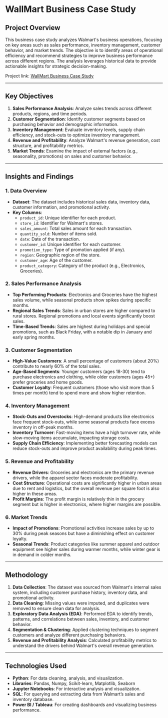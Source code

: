 # WallMart Business Case Study

## Project Overview
This business case study analyzes Walmart's business operations, focusing on key areas such as sales performance, inventory management, customer behavior, and market trends. The objective is to identify areas of operational efficiency and recommend strategies to improve business performance across different regions. The analysis leverages historical data to provide actionable insights for strategic decision-making.

Project link: [WallMart Business Case Study](https://colab.research.google.com/drive/18mMNGDXet5W7qVBSPwE_Cw_b7eqEUyKP?usp=sharing)

---

## Key Objectives
1. **Sales Performance Analysis**: Analyze sales trends across different products, regions, and time periods.
2. **Customer Segmentation**: Identify customer segments based on purchasing behavior and demographic information.
3. **Inventory Management**: Evaluate inventory levels, supply chain efficiency, and stock-outs to optimize inventory management.
4. **Revenue and Profitability**: Analyze Walmart's revenue generation, cost structure, and profitability metrics.
5. **Market Trends**: Examine the impact of external factors (e.g., seasonality, promotions) on sales and customer behavior.

---

## Insights and Findings

### 1. Data Overview
- **Dataset**: The dataset includes historical sales data, inventory data, customer information, and promotional activity.
- **Key Columns**:
  - `product_id`: Unique identifier for each product.
  - `store_id`: Identifier for Walmart's stores.
  - `sales_amount`: Total sales amount for each transaction.
  - `quantity_sold`: Number of items sold.
  - `date`: Date of the transaction.
  - `customer_id`: Unique identifier for each customer.
  - `promotion_type`: Type of promotion applied (if any).
  - `region`: Geographic region of the store.
  - `customer_age`: Age of the customer.
  - `product_category`: Category of the product (e.g., Electronics, Groceries).

### 2. Sales Performance Analysis
- **Top Performing Products**: Electronics and Groceries have the highest sales volume, while seasonal products show spikes during specific months.
- **Regional Sales Trends**: Sales in urban stores are higher compared to rural stores. Regional promotions and local events significantly boost sales.
- **Time-Based Trends**: Sales are highest during holidays and special promotions, such as Black Friday, with a notable dip in January and early spring months.

### 3. Customer Segmentation
- **High-Value Customers**: A small percentage of customers (about 20%) contribute to nearly 60% of the total sales.
- **Age-Based Segments**: Younger customers (ages 18-30) tend to purchase electronics and clothing, while older customers (ages 45+) prefer groceries and home goods.
- **Customer Loyalty**: Frequent customers (those who visit more than 5 times per month) tend to spend more and show higher retention.

### 4. Inventory Management
- **Stock-Outs and Overstocks**: High-demand products like electronics face frequent stock-outs, while some seasonal products face excess inventory in off-peak months.
- **Inventory Turnover**: Fast-moving items have a high turnover rate, while slow-moving items accumulate, impacting storage costs.
- **Supply Chain Efficiency**: Implementing better forecasting models can reduce stock-outs and improve product availability during peak times.

### 5. Revenue and Profitability
- **Revenue Drivers**: Groceries and electronics are the primary revenue drivers, while the apparel sector faces moderate profitability.
- **Cost Structure**: Operational costs are significantly higher in urban areas due to rent and logistics, but the overall revenue per square foot is also higher in these areas.
- **Profit Margins**: The profit margin is relatively thin in the grocery segment but is higher in electronics, where higher margins are possible.

### 6. Market Trends
- **Impact of Promotions**: Promotional activities increase sales by up to 30% during peak seasons but have a diminishing effect on customer loyalty.
- **Seasonal Trends**: Product categories like summer apparel and outdoor equipment see higher sales during warmer months, while winter gear is in demand in colder months.

---

## Methodology
1. **Data Collection**: The dataset was sourced from Walmart's internal sales system, including customer purchase history, inventory data, and promotional activity.
2. **Data Cleaning**: Missing values were imputed, and duplicates were removed to ensure clean data for analysis.
3. **Exploratory Data Analysis (EDA)**: Performed EDA to identify trends, patterns, and correlations between sales, inventory, and customer behavior.
4. **Segmentation & Clustering**: Applied clustering techniques to segment customers and analyze different purchasing behaviors.
5. **Revenue and Profitability Analysis**: Calculated profitability metrics to understand the drivers behind Walmart's overall revenue generation.

---

## Technologies Used
- **Python**: For data cleaning, analysis, and visualization.
- **Libraries**: Pandas, Numpy, Scikit-learn, Matplotlib, Seaborn
- **Jupyter Notebooks**: For interactive analysis and visualization.
- **SQL**: For querying and extracting data from Walmart’s sales and inventory database.
- **Power BI / Tableau**: For creating dashboards and visualizing business performance.
